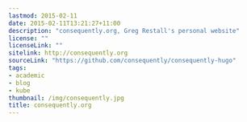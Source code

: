 ```yaml
---
lastmod: 2015-02-11
date: 2015-02-11T13:21:27+11:00
description: "consequently.org, Greg Restall's personal website"
license: ""
licenseLink: ""
sitelink: http://consequently.org
sourceLink: "https://github.com/consequently/consequently-hugo"
tags:
- academic
- blog
- kube
thumbnail: /img/consequently.jpg
title: consequently.org
---
```


